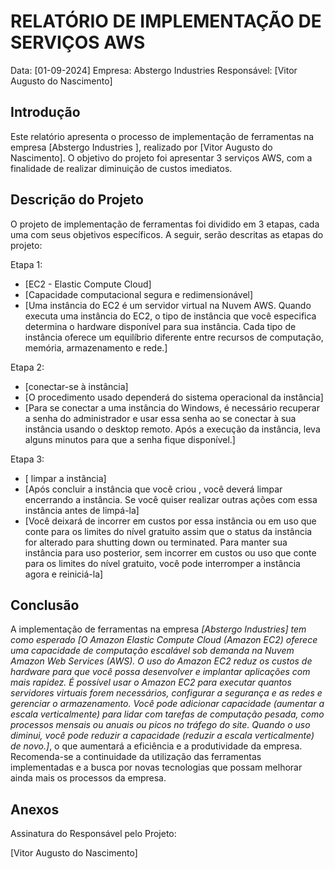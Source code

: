 # RELATÓRIO DE IMPLEMENTAÇÃO DE SERVIÇOS AWS

Data: [01-09-2024]
Empresa: Abstergo Industries 
Responsável: [Vitor Augusto do Nascimento]

## Introdução
Este relatório apresenta o processo de implementação de ferramentas na empresa 
[Abstergo Industries ], realizado por [Vitor Augusto do Nascimento].
O objetivo do projeto foi apresentar 3 serviços AWS, com a finalidade 
de realizar diminuição de custos imediatos.

## Descrição do Projeto
O projeto de implementação de ferramentas foi dividido em 3 etapas, 
cada uma com seus objetivos específicos. 
A seguir, serão descritas as etapas do projeto:

Etapa 1: 
- [EC2 - Elastic Compute Cloud]
- [Capacidade computacional segura e redimensionável]
- [Uma instância do EC2 é um servidor virtual na Nuvem AWS. Quando executa uma instância do EC2, o tipo de instância que você especifica determina o hardware disponível para sua instância. Cada tipo de instância oferece um equilíbrio diferente entre recursos de computação, memória, armazenamento e rede.]

Etapa 2: 
- [conectar-se à instância]
- [O procedimento usado dependerá do sistema operacional da instância]
- [Para se conectar a uma instância do Windows, é necessário recuperar a senha do administrador e usar essa senha ao se conectar à sua instância usando o desktop remoto. Após a execução da instância, leva alguns minutos para que a senha fique disponível.]

Etapa 3: 
- [ limpar a instância]
- [Após concluir a instância que você criou , você deverá limpar encerrando a instância. Se você quiser realizar outras ações com essa instância antes de limpá-la]
- [Você deixará de incorrer em custos por essa instância ou em uso que conte para os limites do nível gratuito assim que o status da instância for alterado para shutting down ou terminated. Para manter sua instância para uso posterior, sem incorrer em custos ou uso que conte para os limites do nível gratuito, você pode interromper a instância agora e reiniciá-la]



## Conclusão
A implementação de ferramentas na empresa *[Abstergo Industries] tem como esperado [O Amazon Elastic Compute Cloud (Amazon EC2) oferece uma capacidade de computação escalável sob demanda na Nuvem Amazon Web Services (AWS). O uso do Amazon EC2 reduz os custos de hardware para que você possa desenvolver e implantar aplicações com mais rapidez. É possível usar o Amazon EC2 para executar quantos servidores virtuais forem necessários, configurar a segurança e as redes e gerenciar o armazenamento. Você pode adicionar capacidade (aumentar a escala verticalmente) para lidar com tarefas de computação pesada, como processos mensais ou anuais ou picos no tráfego do site. Quando o uso diminui, você pode reduzir a capacidade (reduzir a escala verticalmente) de novo.]*, o que aumentará a eficiência e a produtividade da empresa. Recomenda-se a continuidade da utilização das ferramentas implementadas e a busca por novas tecnologias que possam melhorar ainda mais os processos da empresa.

## Anexos


Assinatura do Responsável pelo Projeto:

[Vitor Augusto do Nascimento]